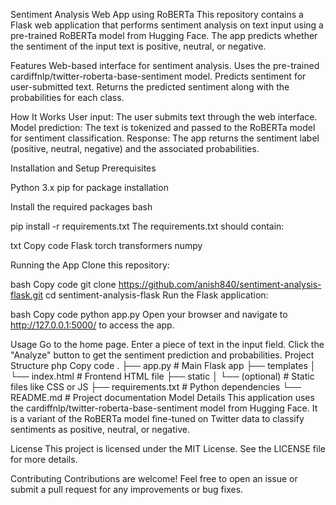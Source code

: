 Sentiment Analysis Web App using RoBERTa
This repository contains a Flask web application that performs sentiment analysis on text input using a pre-trained RoBERTa model from Hugging Face. The app predicts whether the sentiment of the input text is positive, neutral, or negative.

Features
Web-based interface for sentiment analysis.
Uses the pre-trained cardiffnlp/twitter-roberta-base-sentiment model.
Predicts sentiment for user-submitted text.
Returns the predicted sentiment along with the probabilities for each class.

How It Works
User input: The user submits text through the web interface.
Model prediction: The text is tokenized and passed to the RoBERTa model for sentiment classification.
Response: The app returns the sentiment label (positive, neutral, negative) and the associated probabilities.

Installation and Setup
Prerequisites

Python 3.x
pip for package installation

Install the required packages
bash

pip install -r requirements.txt
The requirements.txt should contain:

txt
Copy code
Flask
torch
transformers
numpy

Running the App
Clone this repository:

bash
Copy code
git clone https://github.com/anish840/sentiment-analysis-flask.git
cd sentiment-analysis-flask
Run the Flask application:

bash
Copy code
python app.py
Open your browser and navigate to http://127.0.0.1:5000/ to access the app.

Usage
Go to the home page.
Enter a piece of text in the input field.
Click the "Analyze" button to get the sentiment prediction and probabilities.
Project Structure
php
Copy code
.
├── app.py               # Main Flask app
├── templates
│   └── index.html       # Frontend HTML file
├── static
│   └── (optional)       # Static files like CSS or JS
├── requirements.txt     # Python dependencies
└── README.md            # Project documentation
Model Details
This application uses the cardiffnlp/twitter-roberta-base-sentiment model from Hugging Face. It is a variant of the RoBERTa model fine-tuned on Twitter data to classify sentiments as positive, neutral, or negative.

License
This project is licensed under the MIT License. See the LICENSE file for more details.

Contributing
Contributions are welcome! Feel free to open an issue or submit a pull request for any improvements or bug fixes.
